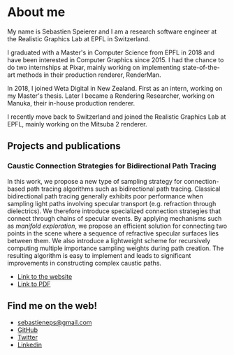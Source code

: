 # About me

My name is Sebastien Speierer and I am a research software engineer at the Realistic Graphics Lab at EPFL in Switzerland.

I graduated with a Master's in Computer Science from EPFL in 2018 and have been interested in Computer Graphics since 2015. I had the chance to do two internships at Pixar, mainly working on implementing state-of-the-art methods in their production renderer, RenderMan.

In 2018, I joined Weta Digital in New Zealand. First as an intern, working on my Master's thesis. Later I became a Rendering Researcher, working on Manuka, their in-house production renderer.

I recently move back to Switzerland and joined the Realistic Graphics Lab at EPFL, mainly working on the Mitsuba 2 renderer.

## Projects and publications

### Caustic Connection Strategies for Bidirectional Path Tracing

In this work, we propose a new type of sampling strategy for connection-based path tracing algorithms such as bidirectional path tracing. Classical bidirectional path tracing generally exhibits poor performance when sampling light paths involving specular transport (e.g. refraction through dielectrics). We therefore introduce specialized connection strategies that connect through chains of specular events. By applying mechanisms such as *manifold exploration*, we propose an efficient solution for connecting two points in the scene where a sequence of refractive specular surfaces lies between them. We also introduce a lightweight scheme for recursively computing multiple importance sampling weights during path creation. The resulting algorithm is easy to implement and leads to significant improvements in constructing complex caustic paths.

- [Link to the website](https://graphics.pixar.com/library/CausticConnections/)
- [Link to PDF](https://graphics.pixar.com/library/CausticConnections/paper.pdf)

## Find me on the web!

- sebastieneps@gmail.com
- [GitHub](https://github.com/Speierers)
- [Twitter](https://twitter.com/seb_spe)
- [Linkedin](https://www.linkedin.com/in/sebastien-speierer-58a602a6/)


